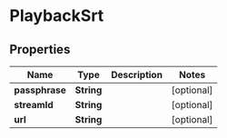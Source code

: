 # PlaybackSrt

## Properties
Name | Type | Description | Notes
------------ | ------------- | ------------- | -------------
**passphrase** | **String** |  |  [optional]
**streamId** | **String** |  |  [optional]
**url** | **String** |  |  [optional]
